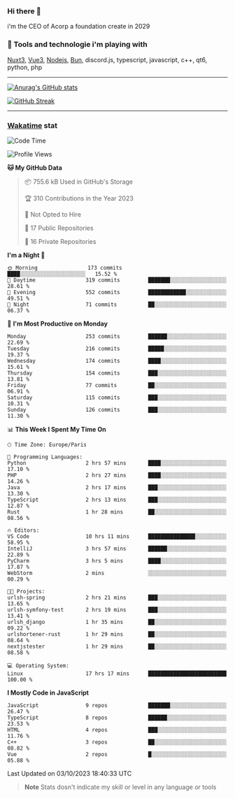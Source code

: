 ### Hi there 👋

i'm the CEO of Acorp a foundation create in 2029  

### 🧰 Tools and technologie i'm playing with

[Nuxt3](https://nuxt.com), [Vue3](https://vuejs.org/), [Nodejs](https://nodejs.org), [Bun](https://bun.sh/), discord.js, typescript, javascript, c++, qt6, python, php

---

[![Anurag's GitHub stats](https://github-readme-stats.vercel.app/api?username=ackimixs&show_icons=true&theme=github_dark&count_private=true)](https://www.ackimixs.xyz)

[![GitHub Streak](https://github-readme-streak-stats.herokuapp.com?user=Ackimixs&theme=github-dark-blue&date_format=j%20M%5B%20Y%5D&mode=weekly)](https://git.io/streak-stats)

---
 
 ### [Wakatime](https://wakatime.com/) stat

<!--START_SECTION:waka-->
![Code Time](http://img.shields.io/badge/Code%20Time-789%20hrs%209%20mins-blue)

![Profile Views](http://img.shields.io/badge/Profile%20Views-0-blue)

**🐱 My GitHub Data** 

> 📦 755.6 kB Used in GitHub's Storage 
 > 
> 🏆 310 Contributions in the Year 2023
 > 
> 🚫 Not Opted to Hire
 > 
> 📜 17 Public Repositories 
 > 
> 🔑 16 Private Repositories 
 > 
**I'm a Night 🦉** 

```text
🌞 Morning                173 commits         ████░░░░░░░░░░░░░░░░░░░░░   15.52 % 
🌆 Daytime                319 commits         ███████░░░░░░░░░░░░░░░░░░   28.61 % 
🌃 Evening                552 commits         ████████████░░░░░░░░░░░░░   49.51 % 
🌙 Night                  71 commits          ██░░░░░░░░░░░░░░░░░░░░░░░   06.37 % 
```
📅 **I'm Most Productive on Monday** 

```text
Monday                   253 commits         ██████░░░░░░░░░░░░░░░░░░░   22.69 % 
Tuesday                  216 commits         █████░░░░░░░░░░░░░░░░░░░░   19.37 % 
Wednesday                174 commits         ████░░░░░░░░░░░░░░░░░░░░░   15.61 % 
Thursday                 154 commits         ███░░░░░░░░░░░░░░░░░░░░░░   13.81 % 
Friday                   77 commits          ██░░░░░░░░░░░░░░░░░░░░░░░   06.91 % 
Saturday                 115 commits         ███░░░░░░░░░░░░░░░░░░░░░░   10.31 % 
Sunday                   126 commits         ███░░░░░░░░░░░░░░░░░░░░░░   11.30 % 
```


📊 **This Week I Spent My Time On** 

```text
🕑︎ Time Zone: Europe/Paris

💬 Programming Languages: 
Python                   2 hrs 57 mins       ████░░░░░░░░░░░░░░░░░░░░░   17.10 % 
PHP                      2 hrs 27 mins       ████░░░░░░░░░░░░░░░░░░░░░   14.26 % 
Java                     2 hrs 17 mins       ███░░░░░░░░░░░░░░░░░░░░░░   13.30 % 
TypeScript               2 hrs 13 mins       ███░░░░░░░░░░░░░░░░░░░░░░   12.87 % 
Rust                     1 hr 28 mins        ██░░░░░░░░░░░░░░░░░░░░░░░   08.56 % 

🔥 Editors: 
VS Code                  10 hrs 11 mins      ███████████████░░░░░░░░░░   58.95 % 
IntelliJ                 3 hrs 57 mins       ██████░░░░░░░░░░░░░░░░░░░   22.89 % 
PyCharm                  3 hrs 5 mins        ████░░░░░░░░░░░░░░░░░░░░░   17.87 % 
WebStorm                 2 mins              ░░░░░░░░░░░░░░░░░░░░░░░░░   00.29 % 

🐱‍💻 Projects: 
urlsh-spring             2 hrs 21 mins       ███░░░░░░░░░░░░░░░░░░░░░░   13.65 % 
urlsh-symfony-test       2 hrs 19 mins       ███░░░░░░░░░░░░░░░░░░░░░░   13.41 % 
urlsh_django             1 hr 35 mins        ██░░░░░░░░░░░░░░░░░░░░░░░   09.22 % 
urlshortener-rust        1 hr 29 mins        ██░░░░░░░░░░░░░░░░░░░░░░░   08.64 % 
nextjstester             1 hr 29 mins        ██░░░░░░░░░░░░░░░░░░░░░░░   08.58 % 

💻 Operating System: 
Linux                    17 hrs 17 mins      █████████████████████████   100.00 % 
```

**I Mostly Code in JavaScript** 

```text
JavaScript               9 repos             ███████░░░░░░░░░░░░░░░░░░   26.47 % 
TypeScript               8 repos             ██████░░░░░░░░░░░░░░░░░░░   23.53 % 
HTML                     4 repos             ███░░░░░░░░░░░░░░░░░░░░░░   11.76 % 
C++                      3 repos             ██░░░░░░░░░░░░░░░░░░░░░░░   08.82 % 
Vue                      2 repos             █░░░░░░░░░░░░░░░░░░░░░░░░   05.88 % 
```




 Last Updated on 03/10/2023 18:40:33 UTC
<!--END_SECTION:waka-->

> **Note**
> Stats dosn't indicate my skill or level in any language or tools
